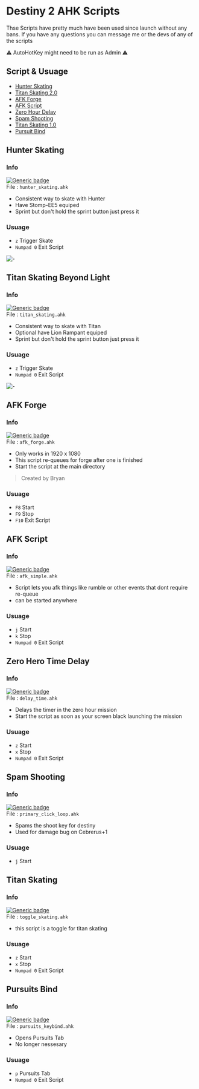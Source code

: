 # Destiny 2 AHK Scripts

Thse Scripts have pretty much have been used since launch without any bans.
If you have any questions you can message me or the devs of any of the scripts

:warning: AutoHotKey might need to be run as Admin :warning:

## Script & Usuage 

- [Hunter Skating](#hunter-skating)
- [Titan Skating 2.0](#titan-skating-beyond-light)
- [AFK Forge](#afk-forge)
- [AFK Script](#afk-script)
- [Zero Hour Delay](#zero-hero-time-delay)
- [Spam Shooting](#spam-shooting)
- [Titan Skating 1.0](#titan-skating)
- [Pursuit Bind](#pursuits-bind)



## Hunter Skating

### Info

[![Generic badge](https://img.shields.io/badge/Status-Working-green.svg)](https://shields.io/)\
File : `hunter_skating.ahk`
- Consistent way to skate with Hunter
- Have Stomp-EE5 equiped
- Sprint but don't hold the sprint button just press it

### Usuage

- `z` Trigger Skate
- `Numpad 0` Exit Script

![-](https://imgur.com/g7d42ah.gif)



## Titan Skating Beyond Light

### Info

[![Generic badge](https://img.shields.io/badge/Status-Working-green.svg)](https://shields.io/)\
File : `titan_skating.ahk`
- Consistent way to skate with Titan
- Optional have Lion Rampant equiped
- Sprint but don't hold the sprint button just press it

### Usuage

- `z` Trigger Skate
- `Numpad 0` Exit Script

![-](https://imgur.com/g3qbGsD.gif)




## AFK Forge

### Info

[![Generic badge](https://img.shields.io/badge/Status-Patched-red.svg)](https://shields.io/)\
File : `afk_forge.ahk`
- Only works in 1920 x 1080
- This script re-queues for forge after one is finished
- Start the script at the main directory

> Created by Bryan

### Usuage

- `F8` Start
- `F9` Stop
- `F10` Exit Script



## AFK Script

### Info

[![Generic badge](https://img.shields.io/badge/Status-Working-green.svg)](https://shields.io/)\
File : `afk_simple.ahk`
- Script lets you afk things like rumble or other events that dont require re-queue
- can be started anywhere

### Usuage

- `j` Start
- `k` Stop
- `Numpad 0` Exit Script



## Zero Hero Time Delay

### Info

[![Generic badge](https://img.shields.io/badge/Status-Patched-red.svg)](https://shields.io/)\
File : `delay_time.ahk`
- Delays the timer in the zero hour mission
- Start the script as soon as your screen black launching the mission

### Usuage

- `z` Start
- `x` Stop
- `Numpad 0` Exit Script



## Spam Shooting

### Info
[![Generic badge](https://img.shields.io/badge/Status-Patched-red.svg)](https://shields.io/)\
File : `primary_click_loop.ahk`
- Spams the shoot key for destiny
- Used for damage bug on Cebrerus+1

### Usuage

- `j` Start



## Titan Skating

### Info

[![Generic badge](https://img.shields.io/badge/Status-Patched-red.svg)](https://shields.io/)\
File : `toggle_skating.ahk`
- this script is a toggle for titan skating

### Usuage

- `z` Start
- `x` Stop
- `Numpad 0` Exit Script



## Pursuits Bind

### Info

[![Generic badge](https://img.shields.io/badge/Status-Working-green.svg)](https://shields.io/)\
File : `pursuits_keybind.ahk`
- Opens Pursuits Tab
- No longer nessesary

### Usuage

- `p` Pursuits Tab
- `Numpad 0` Exit Script

